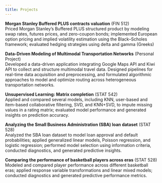 ```yaml
---
title: Projects
---
```


**Morgan Stanley Buffered PLUS contracts valuation** (FIN 512)<br>
Priced Morgan Stanley’s Buffered PLUS structured product by modeling swap rates, futures prices, and zero-coupon bonds; implemented European option pricing and implied volatility estimation using the Black–Scholes framework; evaluated hedging strategies using delta and gamma (Greeks)<br>

**Data-Driven Modeling of Multimodal Transportation Networks** (Personal Project)<br>
Developed a data-driven application integrating Google Maps API and Kiwi API to collect and structure multimodal travel data. Designed pipelines for real-time data acquisition and preprocessing, and formulated algorithmic approaches to model and optimize routing across heterogeneous transportation networks.<br>

**Unsupervised Learning: Matrix completion** (STAT 542)<br>
Applied and compared several models, including KNN, user-based and item-based collaborative filtering, SVD, and KNN+SVD, to impute missing values in a rating matrix; evaluated model performance and generated insights on prediction accuracy.<br>

**Analyzing the Small Business Administration (SBA) loan dataset** (STAT 528)<br>
Analyzed the SBA loan dataset to model loan approval and default probabilities; applied generalized linear models, Poisson regression, and logistic regression; performed model selection using information criteria, conducted diagnostics, and generated predictive insights.<br>

**Comparing the performance of basketball players across eras** (STAT 528)<br>
Modeled and compared player performance across different basketball eras; applied response variable transformations and linear mixed models; conducted diagnostics and generated predictive performance metrics.<br>
